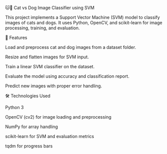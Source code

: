 🐱🐶 Cat vs Dog Image Classifier using SVM

This project implements a Support Vector Machine (SVM) model to classify images of cats and dogs. It uses Python, OpenCV, and scikit-learn for image processing, training, and evaluation.

📌 Features

Load and preprocess cat and dog images from a dataset folder.

Resize and flatten images for SVM input.

Train a linear SVM classifier on the dataset.

Evaluate the model using accuracy and classification report.

Predict new images with proper error handling.

🛠️ Technologies Used

Python 3

OpenCV (cv2) for image loading and preprocessing

NumPy for array handling

scikit-learn for SVM and evaluation metrics

tqdm for progress bars